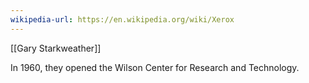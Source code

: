 ```yaml
---
wikipedia-url: https://en.wikipedia.org/wiki/Xerox
---
```


[[Gary Starkweather]]

In 1960, they opened the Wilson Center for Research and Technology.